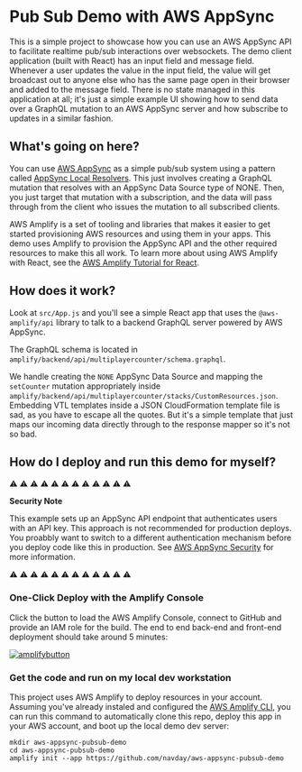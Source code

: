 # Pub Sub Demo with AWS AppSync

This is a simple project to showcase how you can use an AWS AppSync API to facilitate realtime pub/sub interactions over websockets.
The demo client application (built with React) has an input field and message field. Whenever a user updates the value in the input field, the value will get broadcast out to anyone else who has the same page open in their browser and added to the message field. There is no state managed in this application at all; it's just a simple example UI showing how to send data over a GraphQL mutation to an AWS AppSync server and how subscribe to updates in a similar fashion.

## What's going on here?

You can use [AWS AppSync](https://aws.amazon.com/appsync/) as a simple pub/sub system using a pattern called [AppSync Local Resolvers](https://docs.aws.amazon.com/appsync/latest/devguide/tutorial-local-resolvers.html).  This just involves creating a GraphQL mutation that resolves with an AppSync Data Source type of NONE.  Then, you just target that mutation with a subscription, and the data will pass through from the client who issues the mutation to all subscribed clients.

AWS Amplify is a set of tooling and libraries that makes it easier to get started provisioning AWS resources and using them in your apps. This demo uses Amplify to provision the AppSync API and the other required resources to make this all work. To learn more about using AWS Amplify with React, see the [AWS Amplify Tutorial for React](https://docs.amplify.aws/start/q/integration/react).

## How does it work?

Look at `src/App.js` and you'll see a simple React app that uses the `@aws-amplify/api` library to talk to a backend GraphQL server powered by AWS AppSync.

The GraphQL schema is located in `amplify/backend/api/multiplayercounter/schema.graphql`.

We handle creating the `NONE` AppSync Data Source and mapping the `setCounter` mutation appropriately inside `amplify/backend/api/multiplayercounter/stacks/CustomResources.json`. Embedding VTL templates inside a JSON CloudFormation template file is sad, as you have to escape all the quotes. But it's a simple template that just maps our incoming data directly through to the response mapper so it's not so bad.

## How do I deploy and run this demo for myself?

:warning: :warning: :warning: :warning: :warning: :warning: :warning: :warning: :warning: :warning: :warning: :warning:

**Security Note**

This example sets up an AppSync API endpoint that authenticates users with an API key. This approach is not recommended for production deploys. You proabbly want to switch to a different authentication mechanism before you deploy code like this in production. See [AWS AppSync Security](https://docs.aws.amazon.com/appsync/latest/devguide/security.html) for more information.

:warning: :warning: :warning: :warning: :warning: :warning: :warning: :warning: :warning: :warning: :warning: :warning:

### One-Click Deploy with the Amplify Console

Click the button to load the AWS Amplify Console, connect to GitHub and provide an IAM role for the build. The end to end back-end and front-end deployment should take around 5 minutes:

[![amplifybutton](https://oneclick.amplifyapp.com/button.svg)](https://console.aws.amazon.com/amplify/home#/deploy?repo=https://github.com/navday/aws-appsync-pubsub-demo)

### Get the code and run on my local dev workstation

This project uses AWS Amplify to deploy resources in your account. Assuming you've already instaled and configured the [AWS Amplify CLI](https://docs.amplify.aws/cli), you can run this command to automatically clone this repo, deploy this app in your AWS account, and boot up the local demo dev server:

```
mkdir aws-appsync-pubsub-demo
cd aws-appsync-pubsub-demo
amplify init --app https://github.com/navday/aws-appsync-pubsub-demo
```

